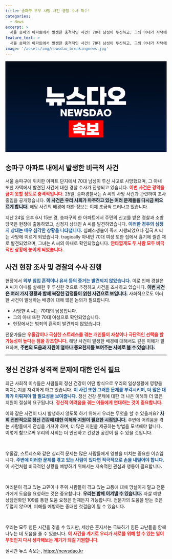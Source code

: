 ```yaml
---
title: 송파구 부부 사망 사건 경찰 수사 착수!
categories:
  - News
excerpt: >
  서울 송파의 아파트에서 발생한 충격적인 사건! 70대 남성이 투신하고, 그의 아내가 자택에서 흉기에 찔려 숨진 채 발견되었다. 경찰은 남성이 아내를 살해한 후 투신한 정황을 조사 중이다. 사건의 배경이 드러날까?
feature_text: >
  서울 송파의 아파트에서 발생한 충격적인 사건! 70대 남성이 투신하고, 그의 아내가 자택에서 흉기에 찔려 숨진 채 발견되었다. 경찰은 남성이 아내를 살해한 후 투신한 정황을 조사 중이다. 사건의 배경이 드러날까?
image: '/assets/img/newsdao_breakingnews.jpg'
---
```


<p><img src="/assets/img/newsdao_breakingnews.jpg" alt="cryptoinkorea 속보" /></p>

<h2 data-ke-size="size26">송파구 아파트 내에서 발생한 비극적 사건</h2>

<p data-ke-size="size16">서울 송파구에 위치한 아파트 단지에서 70대 남성이 투신 사고로 사망했으며, 그 아내 또한 자택에서 발견된 사건에 대한 경찰 수사가 진행되고 있습니다. <b><span style="color: #ee2323;">이번 사건은 경악을 금치 못할 정도로 충격적입니다.</span></b> 25일, 송파경찰서는 A 씨의 사망 사건과 관련하여 조사 중임을 공개했습니다. <b><span style="background-color: #21538527;">이 사건은 우리 사회가 마주하고 있는 여러 문제들을 다시금 떠오르게 합니다.</span></b> 해당 사건의 배경에 대한 정보는 이제 조금씩 드러나고 있습니다.</p>

<p data-ke-size="size16">지난 24일 오후 6시 15분 경, 송파구의 한 아파트에서 주민의 신고를 받은 경찰과 소방당국은 현장에 출동하였고, 심정지 상태인 A 씨를 발견하였습니다. <b><span style="color: #1a5490;">이러한 경우의 심정지 상태는 매우 심각한 상황을 나타냅니다.</span></b> 심폐소생술이 즉시 시행되었으나 결국 A 씨는 사망에 이르게 되었습니다. tragically 아내인 70대 여성 또한 집에서 흉기에 찔린 채로 발견되었으며, 그녀는 A 씨의 아내로 확인되었습니다. <b><span style="color: #ee2323;">안타깝게도 두 사람 모두 비극적인 상황에 놓이게 되었습니다.</span></b></p>

<h2 data-ke-size="size26">사건 현장 조사 및 경찰의 수사 진행</h2>

<p data-ke-size="size16">현장에서 <b><span style="color: #1a5490;">외부 침입 흔적이나 유서 등의 증거는 발견되지 않았습니다.</span></b> 이로 인해 경찰은 A 씨가 아내를 살해한 후 투신한 것으로 추정하고 사건을 조사하고 있습니다. <b><span style="background-color: #21538527;">이번 사건은 여러 가지 정황과 함께 복잡한 감정들이 얽힌 사건으로 보입니다.</span></b> 사회적으로도 이러한 사건이 발생하는 배경에 대해 많은 논의가 필요합니다.</p>

<ul>
    <li>사망한 A 씨는 70대의 남성입니다.</li>
    <li>그의 아내 또한 70대 여성으로 확인되었습니다.</li>
    <li>현장에서는 범죄의 흔적이 발견되지 않았습니다.</li>
</ul>

<p data-ke-size="size16">전문가들은 <b><span style="color: #ee2323;">우울감이나 극심한 스트레스를 겪는 개인들이 자살이나 극단적인 선택을 할 가능성이 높다는 점을 강조합니다.</span></b> 해당 사건이 발생한 배경에 대해서도 깊은 이해가 필요하며, <b><span style="background-color: #21538527;">주변의 도움과 지원이 얼마나 중요한지를 보여주는 사례로 볼 수 있습니다.</span></b></p>

<hr>

<h2 data-ke-size="size26">정신 건강과 성격적 문제에 대한 인식 필요</h2>

<p data-ke-size="size16">최근 사회적 이슈들은 사람들의 정신 건강이 어떤 방식으로 우리의 일상생활에 영향을 미치는지를 자각하게 하고 있습니다. <b><span style="color: #1a5490;">이 사건 또한 그러한 문제를 부각시키며, 더 많은 대화가 이뤄져야 할 필요성을 보여줍니다.</span></b> 정신 건강 문제에 대한 더 나은 이해와 더 많은 지원이 절실히 요구됩니다. <b><span style="color: #ee2323;">정신적 어려움을 겪는 이들에게 연대하는 것이 중요합니다.</span></b></p>

<p data-ke-size="size16">이와 같은 사건이 다시 발생하지 않도록 하기 위해서 우리는 무엇을 할 수 있을까요? <b><span style="background-color: #21538527;">사회 전반적으로 정신 건강에 대한 이해와 지원이 필요한 시점입니다.</span></b> 주변에 어려움을 겪는 사람들에게 관심을 가져야 하며, 더 많은 지원을 제공하는 방법을 모색해야 합니다. 이렇게 함으로써 우리의 사회는 더 안전하고 건강한 공간이 될 수 있을 것입니다.</p>

<p data-ke-size="size16">&nbsp;</p>

<p data-ke-size="size16">우울감, 스트레스와 같은 심리적 문제는 많은 사람들에게 영향을 미치는 중요한 이슈입니다. <b><span style="color: #1a5490;"> 주변에 이러한 문제를 겪고 있는 사람이 있다면 적극적으로 손을 내밀어야 합니다.</span></b>  이 사건처럼 비극적인 상황을 예방하기 위해서는 지속적인 관심과 행동이 필요합니다.</p>

<p data-ke-size="size16">&nbsp;</p>

<p data-ke-size="size16">여러분이 겪고 있는 고민이나 주위 사람들이 겪고 있는 고통에 대해 망설이지 말고 전문가에게 도움을 요청하는 것은 중요합니다. <b><span style="background-color: #21538527;">우리는 함께 이겨낼 수 있습니다.</span></b> 자살 예방 상담전화인 109를 통한 도움 요청은 언제든지 가능합니다. 전문가의 도움을 받는 것은 두렵지 않으며, 피해를 예방하는 중대한 첫걸음이 될 수 있습니다.</p>

<p data-ke-size="size16">&nbsp;</p>

<p data-ke-size="size16">우리는 모두 힘든 시간을 겪을 수 있지만, 세상은 혼자서는 극복하기 힘든 고난들을 함께 나누는 데 도움을 줄 수 있습니다. <b><span style="color: #ee2323;">이 사건을 계기로 우리가 서로를 위해 할 수 있는 일이 무엇인지 다시 생각해보는 계기가 되길 기원합니다.</span></b></p>
실시간 뉴스 속보는, <a href="https://newsdao.kr" rel="dofollow">https://newsdao.kr</a>


